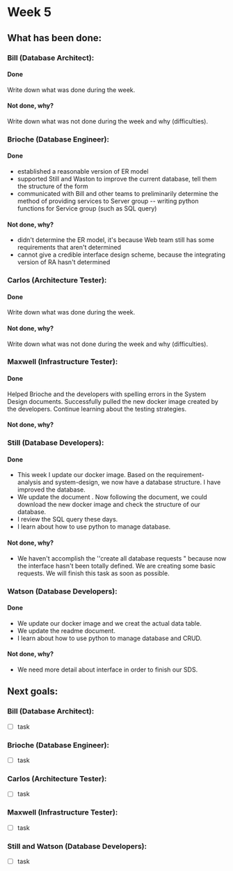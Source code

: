 # Week 5

## What has been done:

### Bill (Database Architect):

#### Done
Write down what was done during the week.

#### Not done, why?
Write down what was not done during the week and why (difficulties).


### Brioche (Database Engineer):

#### Done
- established a reasonable version of ER model
- supported Still and Waston to improve the current database, tell them the structure of the form
- communicated with Bill and other teams to preliminarily determine the method of providing services to Server group -- writing python functions for Service group (such as SQL query) 

#### Not done, why?
- didn't determine the ER model, it's because Web team still has some requirements that aren't determined
- cannot give a credible interface design scheme, because the integrating version of RA hasn't determined

### Carlos (Architecture Tester):

#### Done
Write down what was done during the week.

#### Not done, why?
Write down what was not done during the week and why (difficulties).


### Maxwell (Infrastructure Tester):

#### Done
Helped Brioche and the developers with spelling errors in the System Design documents.
Successfully pulled the new docker image created by the developers.
Continue learning about the testing strategies.

#### Not done, why?

### Still (Database Developers):

#### Done
- This week I update our docker image.  Based on the requirement-analysis and system-design, we now have a database structure. I have improved the database.
- We update the document . Now following the document, we could download the new docker image and check the structure of our database.
- I review the SQL query these days.
- I learn about how to use python to manage database.

#### Not done, why?
- We haven't accomplish the ''create all database requests " because now the interface hasn't been totally defined. We are creating some basic requests. We will finish this task as soon as possible. 

### Watson  (Database Developers):

#### Done
- We update our docker image and we creat the actual data table. 
- We update the readme document.
- I learn about how to use python to manage database and CRUD.

#### Not done, why?
- We need more detail about interface in order to finish our SDS.


## Next goals:

### Bill (Database Architect):

- [ ] task

### Brioche (Database Engineer):

- [ ] task

### Carlos (Architecture Tester):

- [ ] task

### Maxwell (Infrastructure Tester):

- [ ] task

### Still and Watson (Database Developers):

- [ ] task
